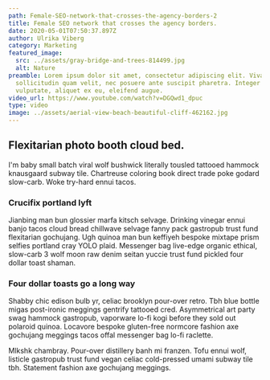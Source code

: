 ```yaml
---
path: Female-SEO-network-that-crosses-the-agency-borders-2
title: Female SEO network that crosses the agency borders.
date: 2020-05-01T07:50:37.897Z
author: Ulrika Viberg
category: Marketing
featured_image:
  src: ../assets/gray-bridge-and-trees-814499.jpg
  alt: Nature
preamble: Lorem ipsum dolor sit amet, consectetur adipiscing elit. Vivamus
  sollicitudin quam velit, nec posuere ante suscipit pharetra. Integer id eros
  vulputate, aliquet ex eu, eleifend augue.
video_url: https://www.youtube.com/watch?v=DGQwd1_dpuc
type: video
image: ../assets/aerial-view-beach-beautiful-cliff-462162.jpg
---
```

## Flexitarian photo booth cloud bed.

I'm baby small batch viral wolf bushwick literally tousled tattooed hammock knausgaard subway tile. Chartreuse coloring book direct trade poke godard slow-carb. Woke try-hard ennui tacos. 

### Crucifix portland lyft

Jianbing man bun glossier marfa kitsch selvage. Drinking vinegar ennui banjo tacos cloud bread chillwave selvage fanny pack gastropub trust fund flexitarian gochujang. Ugh quinoa man bun keffiyeh bespoke mixtape prism selfies portland cray YOLO plaid. Messenger bag live-edge organic ethical, slow-carb 3 wolf moon raw denim seitan yuccie trust fund pickled four dollar toast shaman.

### Four dollar toasts go a long way

Shabby chic edison bulb yr, celiac brooklyn pour-over retro. Tbh blue bottle migas post-ironic meggings gentrify tattooed cred. Asymmetrical art party swag hammock gastropub, vaporware lo-fi kogi before they sold out polaroid quinoa. Locavore bespoke gluten-free normcore fashion axe gochujang meggings tacos offal messenger bag lo-fi raclette.  

Mlkshk chambray. Pour-over distillery banh mi franzen. Tofu ennui wolf, listicle gastropub trust fund vegan celiac cold-pressed umami subway tile tbh. Statement fashion axe gochujang meggings.